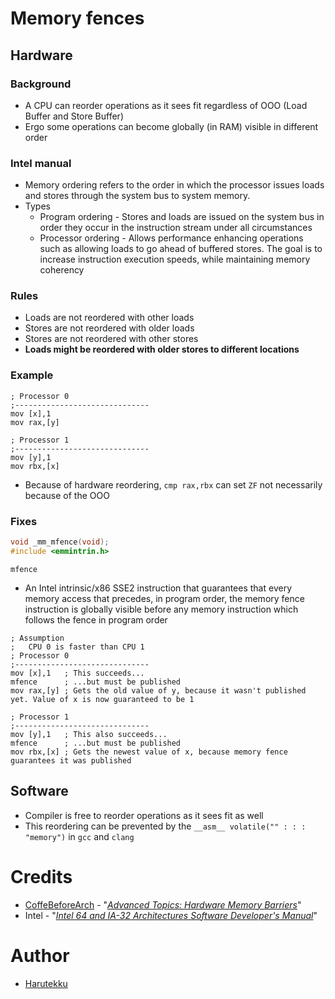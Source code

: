 # Memory fences
## Hardware
### Background
- A CPU can reorder operations as it sees fit regardless of OOO (Load Buffer and Store Buffer)
- Ergo some operations can become globally (in RAM) visible in different order

### Intel manual
- Memory ordering refers to the order in which the processor issues loads and stores 
  through the system bus to system memory.
- Types
  - Program ordering - Stores and loads are issued on the system bus in order they occur in the instruction
    stream under all circumstances
  - Processor ordering - Allows performance enhancing operations such as allowing loads to go ahead
    of buffered stores. The goal is to increase instruction execution speeds, while maintaining memory coherency

### Rules
- Loads are not reordered with other loads
- Stores are not reordered with older loads
- Stores are not reordered with other stores
- **Loads might be reordered with older stores to different locations**

### Example
```x86asm
; Processor 0
;------------------------------
mov [x],1
mov rax,[y]

; Processor 1
;------------------------------
mov [y],1
mov rbx,[x]
```
- Because of hardware reordering, `cmp rax,rbx` can set `ZF` not necessarily because of the OOO

### Fixes
```C
void _mm_mfence(void);
#include <emmintrin.h>
```
```x86asm
mfence
```
- An Intel intrinsic/x86 SSE2 instruction that guarantees that every memory access that precedes, 
  in program order, the memory fence instruction is globally visible before any memory instruction 
  which follows the fence in program order

```x86asm
; Assumption
;   CPU 0 is faster than CPU 1
; Processor 0
;------------------------------
mov [x],1   ; This succeeds...
mfence      ; ...but must be published
mov rax,[y] ; Gets the old value of y, because it wasn't published yet. Value of x is now guaranteed to be 1

; Processor 1
;------------------------------
mov [y],1   ; This also succeeds...
mfence      ; ...but must be published
mov rbx,[x] ; Gets the newest value of x, because memory fence guarantees it was published
```

## Software
- Compiler is free to reorder operations as it sees fit as well
- This reordering can be prevented by the `__asm__ volatile("" : : : "memory")` in `gcc` and `clang`

# Credits
- [CoffeBeforeArch](https://www.youtube.com/channel/UCsi5-meDM5Q5NE93n_Ya7GA) - "_[Advanced Topics: Hardware Memory Barriers](https://youtu.be/nh9Af9z7cgE)_"
- Intel - "_[Intel 64 and IA-32 Architectures Software Developer's Manual](https://www.intel.com/content/dam/www/public/us/en/documents/manuals/64-ia-32-architectures-software-developer-instruction-set-reference-manual-325383.pdf)_"

# Author
- [Harutekku](https://github.com/harutekku)